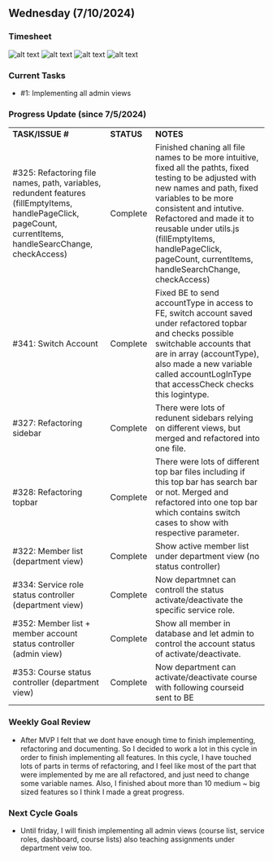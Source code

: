 <!--------------------------------------------------------------------------------------------------------------------------------------------------------------------------------------------->
## Wednesday (7/10/2024)

### Timesheet
![alt text](https://github.com/UBCO-COSC499-Summer-2024/team-6-capstone-team_6ix/blob/Kevin-weekly-logs/docs/weekly%20logs/Kevin%20Kim/Clockify%20images/7.5-7.10/9.1.1.png)
![alt text](https://github.com/UBCO-COSC499-Summer-2024/team-6-capstone-team_6ix/blob/Kevin-weekly-logs/docs/weekly%20logs/Kevin%20Kim/Clockify%20images/7.5-7.10/9.1.2.png)
![alt text](https://github.com/UBCO-COSC499-Summer-2024/team-6-capstone-team_6ix/blob/Kevin-weekly-logs/docs/weekly%20logs/Kevin%20Kim/Clockify%20images/7.5-7.10/9.1.3.png)
![alt text](https://github.com/UBCO-COSC499-Summer-2024/team-6-capstone-team_6ix/blob/Kevin-weekly-logs/docs/weekly%20logs/Kevin%20Kim/Clockify%20images/7.5-7.10/9.1.4.png)


### Current Tasks
  * #1: Implementing all admin views

### Progress Update (since 7/5/2024)
<table>
    <tr>
        <td><strong>TASK/ISSUE #</strong>
        </td>
        <td><strong>STATUS</strong>
        </td>
        <td><strong>NOTES</strong>
        </td>
    </tr>
    <tr>
        <!-- Task/Issue # -->
        <td>#325: Refactoring file names, path, variables, redundent features (fillEmptyItems, handlePageClick, pageCount, currentItems, handleSearcChange, checkAccess)
        </td>
        <!-- Status -->
        <td>Complete
        </td>
        <!-- Notes -->
        <td>Finished chaning all file names to be more intuitive, fixed all the pathts, fixed testing to be adjusted with new names and path, fixed variables to be more consistent and intutive. Refactored and made it to reusable under utils.js (fillEmptyItems, handlePageClick, pageCount, currentItems, handleSearchChange, checkAccess)
        </td>
    </tr>
    <tr>
        <!-- Task/Issue # -->
        <td>#341: Switch Account
        </td>
        <!-- Status -->
        <td>Complete
        </td>
        <!-- Notes -->
        <td>Fixed BE to send accountType in access to FE, switch account saved under refactored topbar and checks possible switchable accounts that are in array (accountType), also made a new variable called accountLogInType that accessCheck checks this logintype.
        </td>
    </tr>
    <tr>
        <!-- Task/Issue # -->
        <td>#327: Refactoring sidebar
        </td>
        <!-- Status -->
        <td>Complete
        </td>
        <!-- Notes -->
        <td>There were lots of redunent sidebars relying on different views, but merged and refactored into one file.
        </td>
    </tr>
    <tr>
        <!-- Task/Issue # -->
        <td>#328: Refactoring topbar
        </td>
        <!-- Status -->
        <td>Complete
        </td>
        <!-- Notes -->
        <td>There were lots of different top bar files including if this top bar has search bar or not. Merged and refactored into one top bar which contains switch cases to show with respective parameter.
        </td>
    </tr>
    <tr>
        <!-- Task/Issue # -->
        <td>#322: Member list (department view)
        </td>
        <!-- Status -->
        <td>Complete
        </td>
        <!-- Notes -->
        <td>Show active member list under department view (no status controller)
        </td>
    </tr>
    <tr>
        <!-- Task/Issue # -->
        <td>#334: Service role status controller (department view)
        </td>
        <!-- Status -->
        <td>Complete
        </td>
        <!-- Notes -->
        <td>Now departmnet can controll the status activate/deactivate the specific service role.
        </td>
    </tr>
    <tr>
        <!-- Task/Issue # -->
        <td>#352: Member list + member account status controller (admin view)
        </td>
        <!-- Status -->
        <td>Complete
        </td>
        <!-- Notes -->
        <td>Show all member in database and let admin to control the account status of activate/deactivate.
        </td>
    </tr>
    <tr>
        <!-- Task/Issue # -->
        <td>#353: Course status controller (department view)
        </td>
        <!-- Status -->
        <td>Complete
        </td>
        <!-- Notes -->
        <td>Now department can activate/deactivate course with following courseid sent to BE
        </td>
    </tr>
</table>

### Weekly Goal Review
  * After MVP I felt that we dont have enough time to finish implementing, refactoring and documenting. So I decided to work a lot in this cycle in order to finish implementing all features. In this cycle, I have touched lots of parts in terms of refactoring, and I feel like most of the part that were implemented by me are all refactored, and just need to change some variable names. Also, I finished about more than 10 medium ~ big sized features so I think I made a great progress.

### Next Cycle Goals
  * Until friday, I will finish implementing all admin views (course list, service roles, dashboard, course lists) also teaching assignments under department veiw too.
